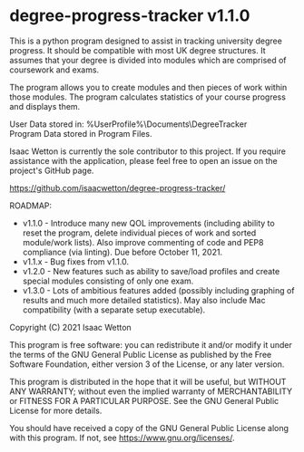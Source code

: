 # degree-progress-tracker v1.1.0

This is a python program designed to assist in tracking university degree progress.
It should be compatible with most UK degree structures.
It assumes that your degree is divided into modules which are comprised of coursework and exams.

The program allows you to create modules and then pieces of work within those modules.
The program calculates statistics of your course progress and displays them.

User Data stored in: %UserProfile%\Documents\DegreeTracker\
Program Data stored in Program Files.

Isaac Wetton is currently the sole contributor to this project.
If you require assistance with the application, please feel free to open an issue on the project's GitHub page.

https://github.com/isaacwetton/degree-progress-tracker/

ROADMAP:

- v1.1.0 - Introduce many new QOL improvements (including ability to reset the program, delete individual pieces of work and sorted module/work lists). Also improve commenting of code and PEP8 compliance (via linting). Due before October 11, 2021.
- v1.1.x - Bug fixes from v1.1.0.
- v1.2.0 - New features such as ability to save/load profiles and create special modules consisting of only one exam.  
- v1.3.0 - Lots of ambitious features added (possibly including graphing of results and much more detailed statistics). May also include Mac compatibility (with a separate setup executable).

Copyright (C) 2021  Isaac Wetton

This program is free software: you can redistribute it and/or modify
it under the terms of the GNU General Public License as published by
the Free Software Foundation, either version 3 of the License, or
any later version.

This program is distributed in the hope that it will be useful,
but WITHOUT ANY WARRANTY; without even the implied warranty of
MERCHANTABILITY or FITNESS FOR A PARTICULAR PURPOSE.  See the
GNU General Public License for more details.

You should have received a copy of the GNU General Public License
along with this program.  If not, see https://www.gnu.org/licenses/.
